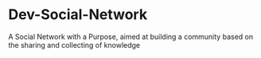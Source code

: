 # Dev-Social-Network
A Social Network with a Purpose, aimed at building a community based on the sharing and collecting of knowledge
